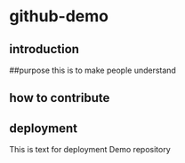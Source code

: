 # github-demo
## introduction
##purpose
this is to make people understand
## how to contribute
## deployment

This is text for deployment
Demo repository 
